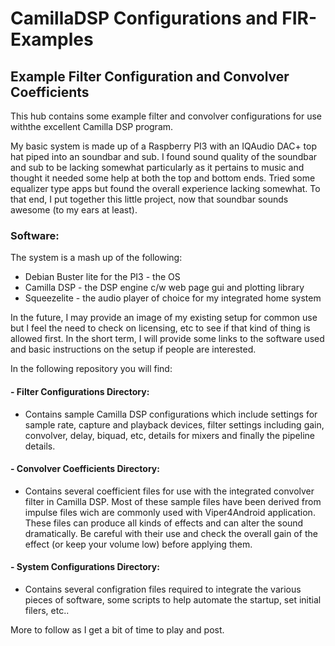 # CamillaDSP Configurations and FIR-Examples
## Example Filter Configuration and Convolver Coefficients

This hub contains some example filter and convolver configurations for use withthe excellent Camilla DSP program.

My basic system is made up of a Raspberry PI3 with an IQAudio DAC+ top hat piped into an soundbar and sub.  I found sound quality of the soundbar and sub to be lacking somewhat particularly as it pertains to music and thought it needed some help at both the top and bottom ends.  Tried some equalizer type apps but found the overall experience lacking somewhat. To that end, I put together this little project, now that soundbar sounds awesome (to my ears at least). 

### Software:
The system is a mash up of the following:
  - Debian Buster lite for the PI3 - the OS
  - Camilla DSP - the DSP engine c/w web page gui and plotting library
  - Squeezelite - the audio player of choice for my integrated home system 

In the future, I may provide an image of my existing setup for common use but I feel the need to check on licensing, etc to see if that kind of thing is allowed first.  In the short term, I will provide some links to the software used and basic instructions on the setup if people are interested.

In the following repository you will find:
#### - Filter Configurations Directory:
  -   Contains sample Camilla DSP configurations which include settings for sample rate, capture and playback devices, filter settings including gain, convolver, delay, biquad, etc, details for mixers and finally the pipeline details.
#### - Convolver Coefficients Directory:
  -   Contains several coefficient files for use with the integrated convolver filter in Camilla DSP.  Most of these sample files have been derived from impulse files wich are commonly used with Viper4Android application.  These files can produce all kinds of effects and can alter the sound dramatically.  Be careful with their use and check the overall gain of the effect (or keep your volume low) before applying them.
#### - System Configurations Directory:
  -   Contains several configration files required to integrate the various pieces of software, some scripts to help automate the startup, set initial filers, etc..

More to follow as I get a bit of time to play and post.
